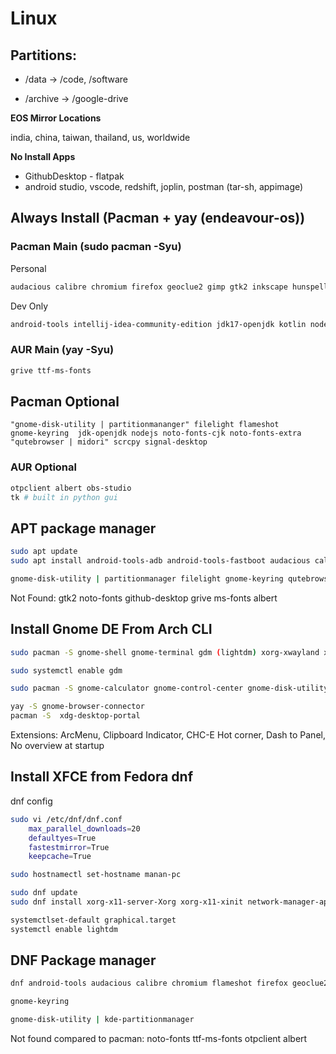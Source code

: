 # Linux
## Partitions:
* /data -> /code, /software

* /archive -> /google-drive

**EOS Mirror Locations**

india, china, taiwan, thailand, us, worldwide

**No Install Apps**
* GithubDesktop - flatpak
* android studio, vscode, redshift, joplin, postman (tar-sh, appimage)

## Always Install (Pacman + yay (endeavour-os))
### Pacman Main (sudo pacman -Syu)
Personal
```sh
audacious calibre chromium firefox geoclue2 gimp gtk2 inkscape hunspell-en_gb libreoffice-fresh mpv noto-fonts noto-fonts-emoji obs-studio  qbittorrent qpdf syncthing torbrowser-launcher
```
Dev Only
```sh
android-tools intellij-idea-community-edition jdk17-openjdk kotlin nodejs-lts-hydrogen npm postgresql python python-pip
```

### AUR Main (yay -Syu)
```sh
grive ttf-ms-fonts
```

## Pacman Optional
```
"gnome-disk-utility | partitionmananger" filelight flameshot
gnome-keyring  jdk-openjdk nodejs noto-fonts-cjk noto-fonts-extra "qutebrowser | midori" scrcpy signal-desktop
```
### AUR Optional
```sh
otpclient albert obs-studio
tk # built in python gui
```
## APT package manager
```sh
sudo apt update
sudo apt install android-tools-adb android-tools-fastboot audacious calibre chromium firefox flameshot geoclue-2.0 (default-jdk) openjdk-17-jdk otpclient hunspell-dictionary-en-gb hunspell-en-gb libreoffice mpv python3 nodejs npm qbittorrent qpdf syncthing torbrowser-launcher

gnome-disk-utility | partitionmanager filelight gnome-keyring qutebrowser
```
Not Found:
gtk2 noto-fonts
github-desktop grive ms-fonts albert
## Install Gnome DE From Arch CLI
```sh
sudo pacman -S gnome-shell gnome-terminal gdm (lightdm) xorg-xwayland xorg-xlsclients

sudo systemctl enable gdm

sudo pacman -S gnome-calculator gnome-control-center gnome-disk-utility gnome-keyring gnome-menus gnome-tweaks mutter gnome-shell-extensions

yay -S gnome-browser-connector
pacman -S  xdg-desktop-portal
```
Extensions:
ArcMenu, Clipboard Indicator, CHC-E Hot corner, Dash to Panel, No overview at startup

## Install XFCE from Fedora dnf
dnf config
```sh
sudo vi /etc/dnf/dnf.conf
	max_parallel_downloads=20
	defaultyes=True
	fastestmirror=True
	keepcache=True

sudo hostnamectl set-hostname manan-pc
```

```sh
sudo dnf update
sudo dnf install xorg-x11-server-Xorg xorg-x11-xinit network-manager-applet xorg-x11-drv-libinput mesa-dri-drivers xfce4-panel xfce4-datetime-plugin xfce4-session xfce4-settings xfce4-terminal xfconf xfdesktop xfce4-appfinder xfce4-power-manager xfce4-pulseaudio-plugin pulseaudio gvfs lightdm-gtk xfwm4 NetworkManager-wifi

systemctlset-default graphical.target
systemctl enable lightdm
```

## DNF Package manager
```sh
dnf android-tools audacious calibre chromium flameshot firefox geoclue2 grive2 java-17-openjdk hunspell-en-GB gtk2 libreoffice mpv nodejs nodejs-npm qpdf syncthing torbrowser-launcher

gnome-keyring

gnome-disk-utility | kde-partitionmanager
```
Not found compared to pacman:
noto-fonts ttf-ms-fonts otpclient albert


